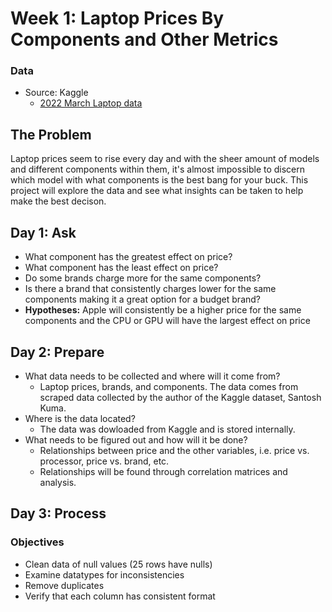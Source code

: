 # Week 1: Laptop Prices By Components and Other Metrics
### Data
* Source: Kaggle 
  - [2022 March Laptop data](https://www.kaggle.com/datasets/kuchhbhi/2022-march-laptop-data)


## The Problem
Laptop prices seem to rise every day and with the sheer amount of models and different components within them, it's almost impossible to discern which model with what components is the best bang for your buck. This project will explore the data and see what insights can be taken to help make the best decison. 

## Day 1: Ask
* What component has the greatest effect on price?
* What component has the least effect on price?
* Do some brands charge more for the same components?
* Is there a brand that consistently charges lower for the same components making it a great option for a budget brand? 
* **Hypotheses:** Apple will consistently be a higher price for the same components and the CPU or GPU will have the largest effect on price

## Day 2: Prepare
* What data needs to be collected and where will it come from?
  - Laptop prices, brands, and components. The data comes from scraped data collected by the author of the Kaggle dataset, Santosh Kuma.
* Where is the data located?
  - The data was dowloaded from Kaggle and is stored internally.
* What needs to be figured out and how will it be done?
  - Relationships between price and the other variables, i.e. price vs. processor, price vs. brand, etc.
  - Relationships will be found through correlation matrices and analysis.

## Day 3: Process
### Objectives
* Clean data of null values (25 rows have nulls)
* Examine datatypes for inconsistencies 
* Remove duplicates
* Verify that each column has consistent format

